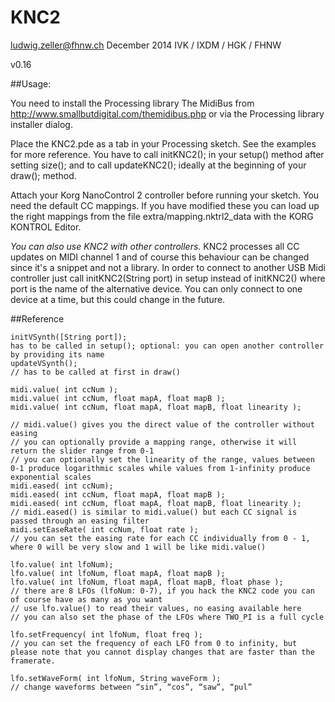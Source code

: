 
# KNC2
ludwig.zeller@fhnw.ch
December 2014
IVK / IXDM / HGK / FHNW

v0.16


##Usage:

You need to install the Processing library The MidiBus from http://www.smallbutdigital.com/themidibus.php or via the Processing library installer dialog.

Place the KNC2.pde as a tab in your Processing sketch. See the examples for more reference. You have to call initKNC2(); in your setup() method after setting size();
and to call updateKNC2(); ideally at the beginning of your draw(); method.

Attach your Korg NanoControl 2 controller before running your sketch. You need the default  CC mappings. If you have modified these you can load up the right mappings from the file extra/mapping.nktrl2_data with the KORG KONTROL Editor. 

*You can also use KNC2 with other controllers.* KNC2 processes all CC updates on MIDI channel 1 and of course this behaviour can be changed since it's a snippet and not a library. In order to connect to another USB Midi controller just call initKNC2(String port) in setup instead of initKNC2() where port is the name of the alternative device. You can only connect to one device at a time, but this could change in the future.


##Reference

```
initVSynth([String port]); 
has to be called in setup(); optional: you can open another controller by providing its name
updateVSynth(); 
// has to be called at first in draw()

midi.value( int ccNum ); 
midi.value( int ccNum, float mapA, float mapB ); 
midi.value( int ccNum, float mapA, float mapB, float linearity ); 

// midi.value() gives you the direct value of the controller without easing
// you can optionally provide a mapping range, otherwise it will return the slider range from 0-1
// you can optionally set the linearity of the range, values between 0-1 produce logarithmic scales while values from 1-infinity produce exponential scales
midi.eased( int ccNum);
midi.eased( int ccNum, float mapA, float mapB );
midi.eased( int ccNum, float mapA, float mapB, float linearity );
// midi.eased() is similar to midi.value() but each CC signal is passed through an easing filter
midi.setEaseRate( int ccNum, float rate );
// you can set the easing rate for each CC individually from 0 - 1, where 0 will be very slow and 1 will be like midi.value()

lfo.value( int lfoNum);
lfo.value( int lfoNum, float mapA, float mapB );
lfo.value( int lfoNum, float mapA, float mapB, float phase );
// there are 8 LFOs (lfoNum: 0-7), if you hack the KNC2 code you can of course have as many as you want
// use lfo.value() to read their values, no easing available here
// you can also set the phase of the LFOs where TWO_PI is a full cycle

lfo.setFrequency( int lfoNum, float freq );
// you can set the frequency of each LFO from 0 to infinity, but please note that you cannot display changes that are faster than the framerate. 

lfo.setWaveForm( int lfoNum, String waveForm ); 
// change waveforms between “sin”, “cos”, “saw”, “pul”
```




